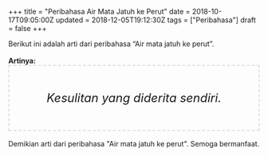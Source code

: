 +++
title = "Peribahasa Air Mata Jatuh ke Perut"
date = 2018-10-17T09:05:00Z
updated = 2018-12-05T19:12:30Z
tags = ["Peribahasa"]
draft = false
+++

<div dir="ltr" style="text-align: left;" trbidi="on"><div style="text-align: justify;">Berikut ini adalah arti dari peribahasa “Air mata jatuh ke perut”.</div><br /><div style="text-align: justify;"><b>Artinya:</b></div><div style="border: 2px dashed #ddd; font-size: 24px; height: auto; margin: 0 auto; padding: 50px; text-align: center; width: auto;"><i>Kesulitan yang diderita sendiri.</i></div><div style="text-align: justify;"><br /></div><div style="text-align: justify;">Demikian arti dari peribahasa "Air mata jatuh ke perut". Semoga bermanfaat.</div></div>

